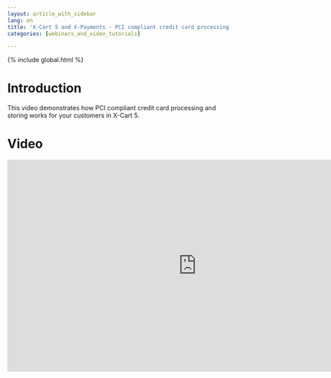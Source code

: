 ```yaml
---
layout: article_with_sidebar
lang: en
title: 'X-Cart 5 and X-Payments - PCI compliant credit card processing and storing'
categories: [webinars_and_video_tutorials]

---
```


{% include global.html %}

# Introduction

This video demonstrates how PCI compliant credit card processing and storing works for your customers in X-Cart 5.

# Video

<iframe class="youtube-player" type="text/html" style="width: 853px; height: 480px" src="https://www.youtube.com/embed/W8aohHNhGvs" frameborder="0"></iframe>